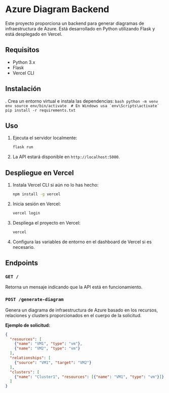 # Azure Diagram Backend

Este proyecto proporciona un backend para generar diagramas de infraestructura de Azure. Está desarrollado en Python utilizando Flask y está desplegado en Vercel.

## Requisitos

- Python 3.x
- Flask
- Vercel CLI

## Instalación

. Crea un entorno virtual e instala las dependencias:
    ```bash
    python -m venv env
    source env/bin/activate  # En Windows usa `env\Scripts\activate`
    pip install -r requirements.txt
    ```

## Uso

1. Ejecuta el servidor localmente:
    ```bash
    flask run
    ```

2. La API estará disponible en `http://localhost:5000`.

## Despliegue en Vercel

1. Instala Vercel CLI si aún no lo has hecho:
    ```bash
    npm install -g vercel
    ```

2. Inicia sesión en Vercel:
    ```bash
    vercel login
    ```

3. Despliega el proyecto en Vercel:
    ```bash
    vercel
    ```

4. Configura las variables de entorno en el dashboard de Vercel si es necesario.

## Endpoints

### `GET /`
Retorna un mensaje indicando que la API está en funcionamiento.

### `POST /generate-diagram`
Genera un diagrama de infraestructura de Azure basado en los recursos, relaciones y clusters proporcionados en el cuerpo de la solicitud.

**Ejemplo de solicitud:**
```json
{
  "resources": [
    {"name": "VM1", "type": "vm"},
    {"name": "VM2", "type": "vm"}
  ],
  "relationships": [
    {"source": "VM1", "target": "VM2"}
  ],
  "clusters": [
    {"name": "Cluster1", "resources": [{"name": "VM1", "type": "vm"}]}
  ]
}

